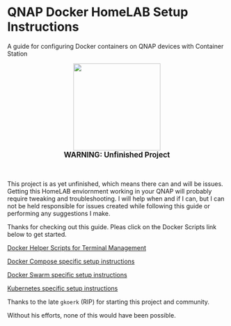 # QNAP Docker HomeLAB Setup Instructions

A guide for configuring Docker containers on QNAP devices with Container Station

<center><img src="https://i.imgur.com/dF9OEiS.png" align="center" width="200"/></center>
<center><big><strong>WARNING: Unfinished Project</strong></big></center>
<br><br>

  This project is as yet unfinished, which means there can and will be issues.
  Getting this HomeLAB enviornment working in your QNAP will probably require tweaking and troubleshooting.
  I will help when and if I can, but I can not be held responsible for issues created while following this guide or performing any suggestions I make.

Thanks for checking out this guide. Pleas click on the Docker Scripts link below to get started.

[Docker Helper Scripts for Terminal Management](https://github.com/QNAP-HomeLAB/docker-scripts#readme)

[Docker Compose specific setup instructions](https://github.com/QNAP-HomeLAB/docker-compose/tree/master#readme)

[Docker Swarm specific setup instructions](https://github.com/QNAP-HomeLAB/docker-swarm/tree/master#readme)

[Kubernetes specific setup instructions](https://github.com/QNAP-HomeLAB/kubernetes#readme)


Thanks to the late `gkoerk` (RIP) for starting this project and community.

Without his efforts, none of this would have been possible.
</center></div>
